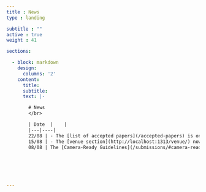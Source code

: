 ```yaml
---
title : News
type : landing

subtitle : ""
active : true
weight : 41

sections:

  - block: markdown
    design:
      columns: '2' 
    content:
      title: 
      subtitle: 
      text: |-

        # News
        </br>

        | Date  |    |
        |---|----|
        22/08 | - The [list of accepted papers](/accepted-papers) is online.
        15/08 | - The [venue section](http://localhost:1313/venue/) now includes information about the **rooms** where the events will take place. </br>- We have also included a map with the [Points of Interest](http://localhost:1313/venue/#poi).
        08/08 | The [Camera-Ready Guidelines](/submissions/#camera-ready) are now available.

          




---
```



